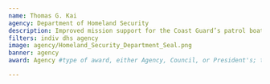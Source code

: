 ```yaml
---
name: Thomas G. Kai
agency: Department of Homeland Security
description: Improved mission support for the Coast Guard’s patrol boat fleet. Mr. Kai’s efforts disrupted drug trade operations, improved search and rescue missions, and increased port security operations throughout the nation.
filters: indiv dhs agency
image: agency/Homeland_Security_Department_Seal.png
banner: agency
award: Agency #type of award, either Agency, Council, or President's; this is case sensitive so make sure to match the options listed exactly. This section generates the format of the card

---
```

